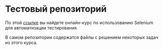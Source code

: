# Тестовый репозиторий

По этой [ссылке](https://stepik.org/course/575) вы найдете онлайн-курс по использованию Selenium для автоматизации тестирования.

В самом репозитории содержатся файлы с решением некоторых задач из этого курса.
